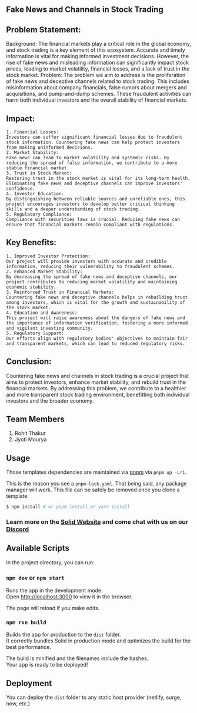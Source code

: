 ## Fake News and Channels in Stock Trading

## Problem Statement: 
Background: The financial markets play a critical role in the global economy, and stock trading is a key element of this ecosystem. Accurate and timely information is vital for making informed investment decisions. However, the rise of fake news and misleading information can significantly impact stock prices, leading to market volatility, financial losses, and a lack of trust in the stock market.
Problem: The problem we aim to address is the proliferation of fake news and deceptive channels related to stock trading. This includes misinformation about company financials, false rumors about mergers and acquisitions, and pump-and-dump schemes. These fraudulent activities can harm both individual investors and the overall stability of financial markets.


## Impact:
    1. Financial Losses:
    Investors can suffer significant financial losses due to fraudulent stock information. Countering fake news can help protect investors from making uninformed decisions.
    2. Market Stability:
    Fake news can lead to market volatility and systemic risks. By reducing the spread of false information, we contribute to a more stable financial market.
    3. Trust in Stock Market:
    Restoring trust in the stock market is vital for its long-term health. Eliminating fake news and deceptive channels can improve investors' confidence.
    4. Investor Education:
    By distinguishing between reliable sources and unreliable ones, this project encourages investors to develop better critical thinking skills and a deeper understanding of stock trading.
    5. Regulatory Compliance:
    Compliance with securities laws is crucial. Reducing fake news can ensure that financial markets remain compliant with regulations.

## Key Benefits:
    1. Improved Investor Protection:
    Our project will provide investors with accurate and credible information, reducing their vulnerability to fraudulent schemes.
    2. Enhanced Market Stability:
    By decreasing the spread of fake news and deceptive channels, our project contributes to reducing market volatility and maintaining economic stability.
    3. Reinforced Trust in Financial Markets:
    Countering fake news and deceptive channels helps in rebuilding trust among investors, which is vital for the growth and sustainability of the stock market.
    4. Education and Awareness:
    This project will raise awareness about the dangers of fake news and the importance of information verification, fostering a more informed and vigilant investing community.
    5. Regulatory Support:
    Our efforts align with regulatory bodies' objectives to maintain fair and transparent markets, which can lead to reduced regulatory risks.


## Conclusion:
Countering fake news and channels in stock trading is a crucial project that aims to protect investors, enhance market stability, and rebuild trust in the financial markets. By addressing this problem, we contribute to a healthier and more transparent stock trading environment, benefitting both individual investors and the broader economy.


## Team Members
1. Rohit Thakur
2. Jyoti Mourya

## Usage

Those templates dependencies are maintained via [pnpm](https://pnpm.io) via `pnpm up -Lri`.

This is the reason you see a `pnpm-lock.yaml`. That being said, any package manager will work. This file can be safely be removed once you clone a template.

```bash
$ npm install # or pnpm install or yarn install
```

### Learn more on the [Solid Website](https://solidjs.com) and come chat with us on our [Discord](https://discord.com/invite/solidjs)

## Available Scripts

In the project directory, you can run:

### `npm dev` or `npm start`

Runs the app in the development mode.<br>
Open [http://localhost:3000](http://localhost:3000) to view it in the browser.

The page will reload if you make edits.<br>

### `npm run build`

Builds the app for production to the `dist` folder.<br>
It correctly bundles Solid in production mode and optimizes the build for the best performance.

The build is minified and the filenames include the hashes.<br>
Your app is ready to be deployed!

## Deployment

You can deploy the `dist` folder to any static host provider (netlify, surge, now, etc.)
